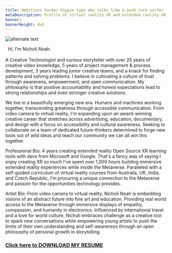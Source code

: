 ```yaml
---
title: Ambitious hacker hippie type who talks like a punk rock surfer from OKC
metaDescription: Profile of virtual reality VR and extended reality XR film video production artist
banner:
bannerHeight: 0vh
---
```


<div class="row">
  <div class="col-md-12">
    <img src="https://lh3.googleusercontent.com/-9X_0qe5RlyKshKh3J-xWaMaadMhxRm-1Lctj82IGVeVZ8rs8DLMznzbpfguJLmmXkb-ZQCm8V7NbgQG2FOcGlBT6F1FyyCqx0jgOeh5edZpUlreZpQTkweH2sv4BilzLNRIOHGQyA=w2400" alt="alternate text">
  </div>
</div>


<!-- <div class="row">
  <div class="col-md-12">
    <p style="font-family:arial"><b>Artist Statement:</b></br>
    &emsp;I remember the first time I broke my imagination. It grew back with a vengeance.</br>
    &emsp;Revealing hidden perspectives that question our reality.</br>
    &emsp;Projecting virtual visions of augmented tomorrow. Without the need for a device.</br></br>
    &emsp;Welcome to my world of extended reality. Please enjoy your stay.</p>
  </div>
</div> -->



&nbsp; Hi, I'm Nicholi Noah. <br>
<br>
A Creative Technologist and curious storyteller with over 25 years of creative video knowledge, 5 years of project management & process development, 3 years leading junior creative teams, and a knack for finding patterns and solving problems. I believe in cultivating a culture of trust through awareness, empowerment, and open communication. My philosophy is that positive accountability and honest expectations lead to strong relationships and even stronger creative solutions.

We live in a beautifully emerging new era. Humans and machines working together, transcending greatness through accessible communication. From video camera to virtual reality, I'm expanding upon an award-winning creative career that stretches across advertising, education, documentary, and design with a focus on accessibility and cultural awareness. Seeking to collaborate on a team of dedicated future-thinkers determined to forge new tools out of wild ideas and teach our community we can all win this together.

Professional Bio:
 4 years creating extended reality Open Source XR learning tools with devs from Microsoft and Google. That's a fancy way of saying I enjoy creating XR so much I've spent over 1,000 hours building immersive extended reality experiences while inside the Metaverse. Paralleled with a self-guided curriculum of virtual reality courses from Australia, UK, India, and Czech Republic, I'm procuring a unique connection to the Metaverse and passion for the opportunities technology provides.

Artist Bio:
From video camera to virtual reality, Nicholi Noah is embedding visions of an abstract future into fine art and education. Providing real world access to the Metaverse through immersive displays of empathy, compassion, and humanity in electronics. Influenced by international travel and a love for world culture, Nicholi embraces challenge as a creative tool to spark new conversations while empowering young artists to push the limits of their own understanding and self-awareness through an open philosophy of personal growth in storytelling.

### [Click here to DOWNLOAD MY RESUME](/content/NicholiNoah_resume23.pdf)


